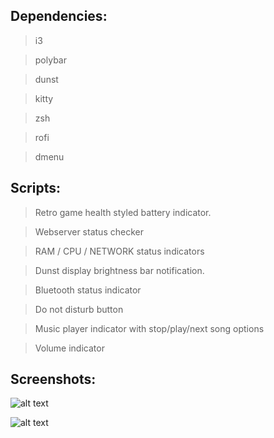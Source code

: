 ## **Dependencies:**

>  i3

>  polybar

>  dunst

>  kitty

>  zsh

>  rofi

>  dmenu

## **Scripts:**

>  Retro game health styled battery indicator.

>  Webserver status checker

>  RAM / CPU / NETWORK status indicators

>  Dunst display brightness bar notification.

>  Bluetooth status indicator

>  Do not disturb button

>  Music player indicator with stop/play/next song options

>  Volume indicator

## **Screenshots:**
![alt text](https://github.com/MrDefkit/Dotfiles/blob/main/2022-10-13-12:18:47-screenshot.png)

![alt text](https://github.com/MrDefkit/Dotfiles/blob/main/2022-10-13-12:19:07-screenshot.png)


